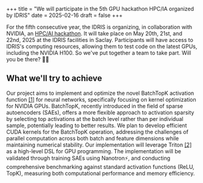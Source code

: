 +++
title = "We will participate in the 5th GPU hackathon HPC/IA organized by IDRIS"
date = 2025-02-16
draft = false
+++

For the fifth consecutive year, the IDRIS is organizing, in collaboration with NVIDIA, an [HPC/AI hackathon](https://www.genci.fr/actualites/5e-edition-du-hackathon-gpu-hpc-et-ia-2025-de-lidris). It will take place on May 20th, 21st, and 22nd, 2025 at the IDRIS facilities in Saclay. Participants will have access to IDRIS's computing resources, allowing them to test code on the latest GPUs, including the NVIDIA H100. So we've put together a team to take part. Will you be there? 👨‍💻

## What we'll try to achieve

Our project aims to implement and optimize the novel BatchTopK activation function [[1]](https://arxiv.org/abs/2412.06410) for neural networks, specifically focusing on kernel optimization for NVIDIA GPUs. BatchTopK, recently introduced in the field of sparse autoencoders (SAEs), offers a more flexible approach to activation sparsity by selecting top activations at the batch level rather than per individual sample, potentially leading to better results. We plan to develop efficient CUDA kernels for the BatchTopK operation, addressing the challenges of parallel computation across both batch and feature dimensions while maintaining numerical stability. Our implementation will leverage Triton [[2]](https://github.com/triton-lang/triton) as a high-level DSL for GPU programming. The implementation will be validated through training SAEs using Nanotron⚡️, and conducting comprehensive benchmarking against standard activation functions (ReLU, TopK), measuring both computational performance and memory efficiency.